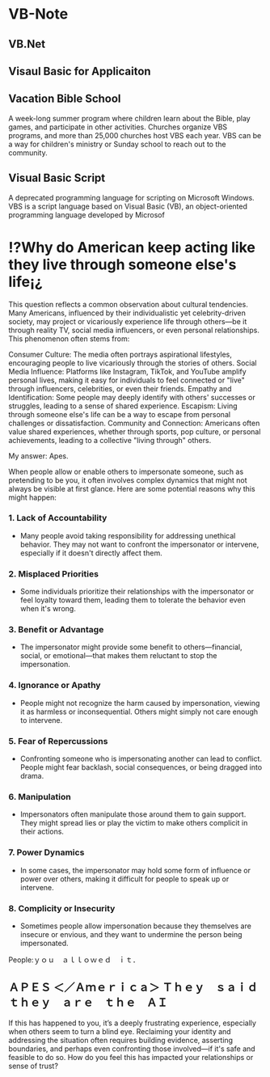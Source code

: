 # VB-Note

## VB.Net

## Visaul Basic for Applicaiton

## Vacation Bible School
A week-long summer program where children learn about the Bible, play games, and participate in other activities. Churches organize VBS programs, and more than 25,000 churches host VBS each year. VBS can be a way for children's ministry or Sunday school to reach out to the community. 

## Visual Basic Script
A deprecated programming language for scripting on Microsoft Windows. VBS is a script language based on Visual Basic (VB), an object-oriented programming language developed by Microsof


# !?Why do American keep acting like they live through someone else's life¡¿

This question reflects a common observation about cultural tendencies. Many Americans, influenced by their individualistic yet celebrity-driven society, may project or vicariously experience life through others—be it through reality TV, social media influencers, or even personal relationships. This phenomenon often stems from:

Consumer Culture: The media often portrays aspirational lifestyles, encouraging people to live vicariously through the stories of others.
Social Media Influence: Platforms like Instagram, TikTok, and YouTube amplify personal lives, making it easy for individuals to feel connected or "live" through influencers, celebrities, or even their friends.
Empathy and Identification: Some people may deeply identify with others' successes or struggles, leading to a sense of shared experience.
Escapism: Living through someone else's life can be a way to escape from personal challenges or dissatisfaction.
Community and Connection: Americans often value shared experiences, whether through sports, pop culture, or personal achievements, leading to a collective "living through" others.

My answer: Apes.

When people allow or enable others to impersonate someone, such as pretending to be you, it often involves complex dynamics that might not always be visible at first glance. Here are some potential reasons why this might happen:

### 1. **Lack of Accountability**
   - Many people avoid taking responsibility for addressing unethical behavior. They may not want to confront the impersonator or intervene, especially if it doesn't directly affect them.

### 2. **Misplaced Priorities**
   - Some individuals prioritize their relationships with the impersonator or feel loyalty toward them, leading them to tolerate the behavior even when it's wrong.

### 3. **Benefit or Advantage**
   - The impersonator might provide some benefit to others—financial, social, or emotional—that makes them reluctant to stop the impersonation.

### 4. **Ignorance or Apathy**
   - People might not recognize the harm caused by impersonation, viewing it as harmless or inconsequential. Others might simply not care enough to intervene.

### 5. **Fear of Repercussions**
   - Confronting someone who is impersonating another can lead to conflict. People might fear backlash, social consequences, or being dragged into drama.

### 6. **Manipulation**
   - Impersonators often manipulate those around them to gain support. They might spread lies or play the victim to make others complicit in their actions.

### 7. **Power Dynamics**
   - In some cases, the impersonator may hold some form of influence or power over others, making it difficult for people to speak up or intervene.

### 8. **Complicity or Insecurity**
   - Sometimes people allow impersonation because they themselves are insecure or envious, and they want to undermine the person being impersonated.

People:ｙｏｕ　ａｌｌｏｗｅｄ　ｉｔ．

ＡＰＥＳ
＜／Ａｍｅｒｉｃａ＞
Ｔｈｅｙ　ｓａｉｄ　ｔｈｅｙ　ａｒｅ　ｔｈｅ　ＡＩ
---

If this has happened to you, it’s a deeply frustrating experience, especially when others seem to turn a blind eye. Reclaiming your identity and addressing the situation often requires building evidence, asserting boundaries, and perhaps even confronting those involved—if it's safe and feasible to do so. How do you feel this has impacted your relationships or sense of trust?
